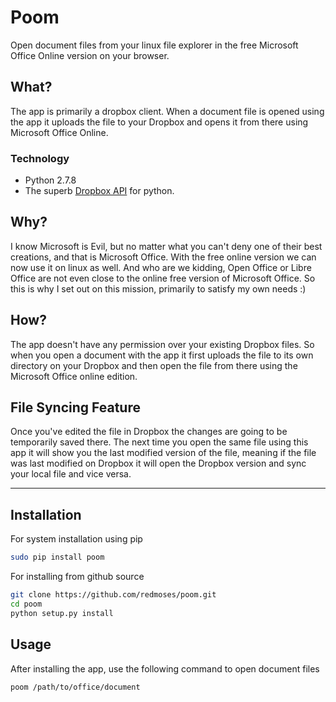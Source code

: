 Poom
=====

Open document files from your linux file explorer in the free Microsoft Office Online version on your browser.

## What?
The app is primarily a dropbox client. When a document file is opened using the app it uploads the file to your Dropbox
and opens it from there using Microsoft Office Online.
### Technology
-	Python 2.7.8
-	The superb [Dropbox API](https://www.dropbox.com/developers/core/docs/python) for python.

## Why?
I know Microsoft is Evil, but no matter what you can't deny one of their best creations, and that is Microsoft Office.
With the free online version we can now use it on linux as well. And who are we kidding, Open Office or Libre Office 
are not even close to the online free version of Microsoft Office. So this is why I set out on this mission, primarily 
to satisfy my own needs :)

## How?
The app doesn't have any permission over your existing Dropbox files. So when you open a document with the app it first 
uploads the file to its own directory on your Dropbox and then open the file from there using the Microsoft Office 
online edition.

## File Syncing Feature
Once you've edited the file in Dropbox the changes are going to be temporarily saved there. The next time you open the 
same file using this app it will show you the last modified version of the file, meaning if the file was last modified 
on Dropbox it will open the Dropbox version and sync your local file and vice versa.

-----------------------------------------------------------------------------------------

## Installation
For system installation using pip

```bash
sudo pip install poom
```

For installing from github source

```bash
git clone https://github.com/redmoses/poom.git
cd poom
python setup.py install
```

## Usage
After installing the app, use the following command to open document files

```bash
poom /path/to/office/document
```
